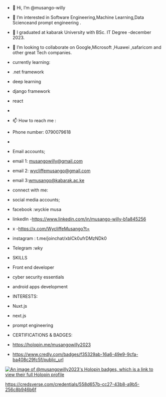 - 👋 Hi, I’m @musango-willy
- 👀 I’m interested in Software Engineering,Machine Learning,Data Scienceand prompt engineering .
- 🌱 I graduated at kabarak University with BSc. IT Degree -december 2023.
- 💞️ I’m looking to collaborate on Google,Microsoft ,Huawei ,safaricom and other great Tech companies.

- currently learning:
- .net framework
- deep learning
-  django framework
-  react
-  
- 📫 How to reach me :
- Phone number: 0790079618
- 
- Email accounts;
- email 1: musangowilly@gmail.com
-  email 2: wycliffemusango@gmail.com
-  email 3:wmusango@kabarak.ac.ke
- connect with me:
- social media accounts;
- facebook :wyckie musa
- linkedIn -https://www.linkedin.com/in/musango-willy-b1a845256
- x -https://x.com/WycliffeMusango?t=
- instagram : t.me/joinchat/xblCk0ufrDMzNDk0
- Telegram :wky

- SKILLS
- Front end developer
- cyber security essentials
- android apps development

- INTERESTS:
- Nuxt.js
- next.js
- prompt engineering

- CERTIFICATIONS & BADGES:
- https://holopin.me/musangowilly2023
- https://www.credly.com/badges/f35329ab-16a6-49e9-9cfa-ba408c29fc5f/public_url


[![An image of @musangowilly2023's Holopin badges, which is a link to view their full Holopin profile](https://holopin.me/musangowilly2023)](https://holopin.io/@musangowilly2023)

https://credsverse.com/credentials/558d657b-cc27-43b8-a9b5-256c8b946b6f
<!---
musango-willy/musango-willy is a ✨ special ✨ repository because its `README.md` (this file) appears on your GitHub profile.
You can click the Preview link to take a look at your changes.
<html>
<head></head>
<body>
<div data-iframe-width="150" data-iframe-height="270" data-share-badge-id="f35329ab-16a6-49e9-9cfa-ba408c29fc5f" data-share-badge-host="https://www.credly.com"></div><script type="text/javascript" async src="//cdn.credly.com/assets/utilities/embed.js"></script>
</body>
</html>
